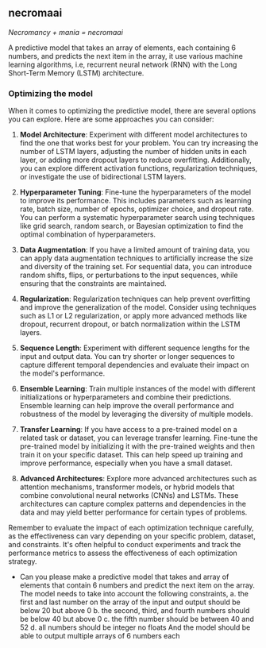 ## necromaai
_Necromancy + mania = necromaai_

A predictive model that takes an array of elements, each containing 6 numbers, and predicts the next item in the array, it use various machine learning algorithms, i.e, recurrent neural network (RNN) with the Long Short-Term Memory (LSTM) architecture.

### Optimizing the model

When it comes to optimizing the predictive model, there are several options you can explore. Here are some approaches you can consider:

1. **Model Architecture**: Experiment with different model architectures to find the one that works best for your problem. You can try increasing the number of LSTM layers, adjusting the number of hidden units in each layer, or adding more dropout layers to reduce overfitting. Additionally, you can explore different activation functions, regularization techniques, or investigate the use of bidirectional LSTM layers.

2. **Hyperparameter Tuning**: Fine-tune the hyperparameters of the model to improve its performance. This includes parameters such as learning rate, batch size, number of epochs, optimizer choice, and dropout rate. You can perform a systematic hyperparameter search using techniques like grid search, random search, or Bayesian optimization to find the optimal combination of hyperparameters.

3. **Data Augmentation**: If you have a limited amount of training data, you can apply data augmentation techniques to artificially increase the size and diversity of the training set. For sequential data, you can introduce random shifts, flips, or perturbations to the input sequences, while ensuring that the constraints are maintained.

4. **Regularization**: Regularization techniques can help prevent overfitting and improve the generalization of the model. Consider using techniques such as L1 or L2 regularization, or apply more advanced methods like dropout, recurrent dropout, or batch normalization within the LSTM layers.

5. **Sequence Length**: Experiment with different sequence lengths for the input and output data. You can try shorter or longer sequences to capture different temporal dependencies and evaluate their impact on the model's performance.

6. **Ensemble Learning**: Train multiple instances of the model with different initializations or hyperparameters and combine their predictions. Ensemble learning can help improve the overall performance and robustness of the model by leveraging the diversity of multiple models.

7. **Transfer Learning**: If you have access to a pre-trained model on a related task or dataset, you can leverage transfer learning. Fine-tune the pre-trained model by initializing it with the pre-trained weights and then train it on your specific dataset. This can help speed up training and improve performance, especially when you have a small dataset.

8. **Advanced Architectures**: Explore more advanced architectures such as attention mechanisms, transformer models, or hybrid models that combine convolutional neural networks (CNNs) and LSTMs. These architectures can capture complex patterns and dependencies in the data and may yield better performance for certain types of problems.

Remember to evaluate the impact of each optimization technique carefully, as the effectiveness can vary depending on your specific problem, dataset, and constraints. It's often helpful to conduct experiments and track the performance metrics to assess the effectiveness of each optimization strategy.


- Can you please make a predictive model that takes and array of elements that contain 6 numbers and predict the next item on the array. The model needs to take into account the following constraints, 
a. the first and last number on the array of the input and output should be below 20 but above 0
b. the second,  third, and fourth numbers should be below 40 but above 0
c. the fifth number should be between 40 and 52
d. all numbers should be integer no floats
And the  model should be able to output multiple arrays of 6 numbers each